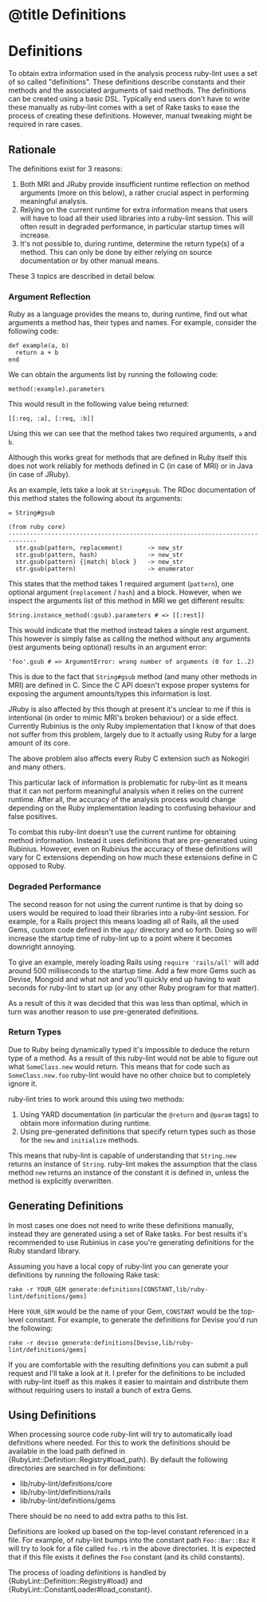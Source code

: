 # @title Definitions
# Definitions

To obtain extra information used in the analysis process ruby-lint uses a set
of so called "definitions". These definitions describe constants and their
methods and the associated arguments of said methods. The definitions can be
created using a basic DSL. Typically end users don't have to write these
manually as ruby-lint comes with a set of Rake tasks to ease the process of
creating these definitions. However, manual tweaking might be required in rare
cases.

## Rationale

The definitions exist for 3 reasons:

1. Both MRI and JRuby provide insufficient runtime reflection on method
   arguments (more on this below), a rather crucial aspect in performing
   meaningful analysis.
2. Relying on the current runtime for extra information means that users will
   have to load all their used libraries into a ruby-lint session. This will
   often result in degraded performance, in particular startup times will
   increase.
3. It's not possible to, during runtime, determine the return type(s) of a
   method. This can only be done by either relying on source documentation or
   by other manual means.

These 3 topics are described in detail below.

### Argument Reflection

Ruby as a language provides the means to, during runtime, find out what
arguments a method has, their types and names. For example, consider the
following code:

    def example(a, b)
      return a + b
    end

We can obtain the arguments list by running the following code:

    method(:example).parameters

This would result in the following value being returned:

    [[:req, :a], [:req, :b]]

Using this we can see that the method takes two required arguments, `a` and
`b`.

Although this works great for methods that are defined in Ruby itself this does
not work reliably for methods defined in C (in case of MRI) or in Java (in case
of JRuby).

As an example, lets take a look at `String#gsub`. The RDoc documentation of
this method states the following about its arguments:

    = String#gsub

    (from ruby core)
    ------------------------------------------------------------------------------
      str.gsub(pattern, replacement)       -> new_str
      str.gsub(pattern, hash)              -> new_str
      str.gsub(pattern) {|match| block }   -> new_str
      str.gsub(pattern)                    -> enumerator

This states that the method takes 1 required argument (`pattern`), one optional
argument (`replacement` / `hash`) and a block. However, when we inspect the
arguments list of this method in MRI we get different results:

    String.instance_method(:gsub).parameters # => [[:rest]]

This would indicate that the method instead takes a single rest argument. This
however is simply false as calling the method without any arguments (rest
arguments being optional) results in an argument error:

    'foo'.gsub # => ArgumentError: wrong number of arguments (0 for 1..2)

This is due to the fact that `String#gsub` method (and many other methods in
MRI) are defined in C. Since the C API doesn't expose proper systems for
exposing the argument amounts/types this information is lost.

JRuby is also affected by this though at present it's unclear to me if this is
intentional (in order to mimic MRI's broken behaviour) or a side effect.
Currently Rubinius is the only Ruby implementation that I know of that does not
suffer from this problem, largely due to it actually using Ruby for a large
amount of its core.

The above problem also affects every Ruby C extension such as Nokogiri and many
others.

This particular lack of information is problematic for ruby-lint as it means
that it can not perform meaningful analysis when it relies on the current
runtime. After all, the accuracy of the analysis process would change depending
on the Ruby implementation leading to confusing behaviour and false positives.

To combat this ruby-lint doesn't use the current runtime for obtaining method
information. Instead it uses definitions that are pre-generated using Rubinius.
However, even on Rubinius the accuracy of these definitions will vary for C
extensions depending on how much these extensions define in C opposed to Ruby.

### Degraded Performance

The second reason for not using the current runtime is that by doing so users
would be required to load their libraries into a ruby-lint session. For
example, for a Rails project this means loading all of Rails, all the used
Gems, custom code defined in the `app/` directory and so forth. Doing so will
increase the startup time of ruby-lint up to a point where it becomes downright
annoying.

To give an example, merely loading Rails using `require 'rails/all'` will add
around 500 milliseconds to the startup time. Add a few more Gems such as
Devise, Mongoid and what not and you'll quickly end up having to wait seconds
for ruby-lint to start up (or any other Ruby program for that matter).

As a result of this it was decided that this was less than optimal, which in
turn was another reason to use pre-generated definitions.

### Return Types

Due to Ruby being dynamically typed it's impossible to deduce the return type
of a method. As a result of this ruby-lint would not be able to figure out what
`SomeClass.new` would return. This means that for code such as
`SomeClass.new.foo` ruby-lint would have no other choice but to completely
ignore it.

ruby-lint tries to work around this using two methods:

1. Using YARD documentation (in particular the `@return` and `@param` tags) to
   obtain more information during runtime.
2. Using pre-generated definitions that specify return types such as those for
   the `new` and `initialize` methods.

This means that ruby-lint is capable of understanding that `String.new` returns
an instance of `String`. ruby-lint makes the assumption that the class method
`new` returns an instance of the constant it is defined in, unless the method
is explicitly overwritten.

## Generating Definitions

In most cases one does not need to write these definitions manually, instead
they are generated using a set of Rake tasks. For best results it's recommended
to use Rubinius in case you're generating definitions for the Ruby standard
library.

Assuming you have a local copy of ruby-lint you can generate your definitions
by running the following Rake task:

    rake -r YOUR_GEM generate:definitions[CONSTANT,lib/ruby-lint/definitions/gems]

Here `YOUR_GEM` would be the name of your Gem, `CONSTANT` would be the
top-level constant. For example, to generate the definitions for Devise you'd
run the following:

    rake -r devise generate:definitions[Devise,lib/ruby-lint/definitions/gems]

If you are comfortable with the resulting definitions you can submit a pull
request and I'll take a look at it. I prefer for the definitions to be included
with ruby-lint itself as this makes it easier to maintain and distribute them
without requiring users to install a bunch of extra Gems.

## Using Definitions

When processing source code ruby-lint will try to automatically load
definitions where needed. For this to work the definitions should be available
in the load path defined in {RubyLint::Definition::Registry#load\_path}. By
default the following directories are searched in for definitions:

* lib/ruby-lint/definitions/core
* lib/ruby-lint/definitions/rails
* lib/ruby-lint/definitions/gems

There should be no need to add extra paths to this list.

Definitions are looked up based on the top-level constant referenced in a file.
For example, of ruby-lint bumps into the constant path `Foo::Bar::Baz` it will
try to look for a file called `foo.rb` in the above directories. It is expected
that if this file exists it defines the `Foo` constant (and its child
constants).

The process of loading definitions is handled by
{RubyLint::Definition::Registry#load} and
{RubyLint::ConstantLoader#load\_constant}.
